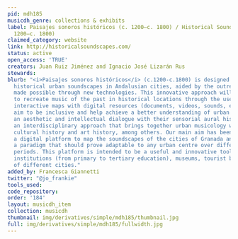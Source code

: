 ```yaml
---
pid: mdh185
musicdh_genre: collections & exhibits
label: Paisajes sonoros históricos (c. 1200–c. 1800) / Historical Soundscapes (c.
  1200–c. 1800)
claimed_category: website
link: http://historicalsoundscapes.com/
status: active
open_access: 'TRUE'
creators: Juan Ruiz Jiménez and Ignacio José Lizarán Rus
stewards: 
blurb: "<i>Paisajes sonoros históricos</i> (c.1200-c.1800) is designed to explore
  historical urban soundscapes in Andalusian cities, aided by the outreach potential
  made possible through new technologies. This innovative approach will allow users
  to recreate music of the past in historical locations through the use of online
  interactive maps with digital resources (documents, videos, sounds, etc.). The contents
  aim to be inclusive and help achieve a better understanding of urban culture, establishing
  an aesthetic and intellectual dialogue with their sensorial aural history through
  an interdisciplinary approach that brings together urban musicology with areas including
  cultural history and art history, among others. Our main aim has been to create
  a digital platform to map the soundscapes of the cities of Granada and Seville as
  a paradigm that should prove adaptable to any urban centre over different historical
  periods. This platform is intended to be a useful and innovative tool for the educational
  institutions (from primary to tertiary education), museums, tourist boards, etc.
  of different cities."
added_by: Francesca Giannetti
twitter: "@jo_frankie"
tools_used: 
code_repository: 
order: '184'
layout: musicdh_item
collection: musicdh
thumbnail: img/derivatives/simple/mdh185/thumbnail.jpg
full: img/derivatives/simple/mdh185/fullwidth.jpg
---
```


